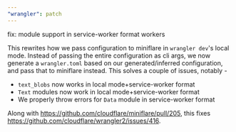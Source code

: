 ```yaml
---
"wrangler": patch
---
```


fix: module support in service-worker format workers

This rewrites how we pass configuration to miniflare in `wrangler dev`'s local mode. Instead of passing the entire configuration as cli args, we now generate a `wrangler.toml` based on our generated/inferred configuration, and pass that to miniflare instead. This solves a couple of issues, notably -

- `text_blobs` now works in local mode+service-worker format
- `Text` modules now work in local mode+service-worker format
- We properly throw errors for `Data` module in service-worker format

Along with https://github.com/cloudflare/miniflare/pull/205, this fixes https://github.com/cloudflare/wrangler2/issues/416.
